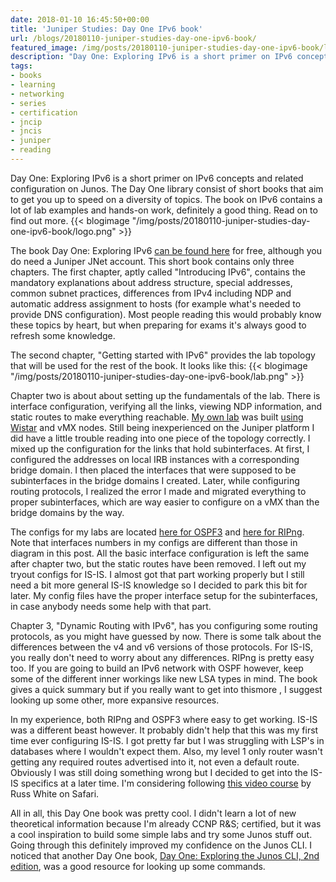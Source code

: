 ```yaml
---
date: 2018-01-10 16:45:50+00:00
title: 'Juniper Studies: Day One IPv6 book'
url: /blogs/20180110-juniper-studies-day-one-ipv6-book/
featured_image: /img/posts/20180110-juniper-studies-day-one-ipv6-book/logo.png
description: "Day One: Exploring IPv6 is a short primer on IPv6 concepts and related configuration on Junos."
tags:
- books
- learning
- networking
- series
- certification
- jncip
- jncis
- juniper
- reading
---
```


Day One: Exploring IPv6 is a short primer on IPv6 concepts and related configuration on Junos. The Day One library consist of short books that aim to get you up to speed on a diversity of topics. The book on IPv6 contains a lot of lab examples and hands-on work, definitely a good thing. Read on to find out more.
{{< blogimage "/img/posts/20180110-juniper-studies-day-one-ipv6-book/logo.png" >}}
<!-- more -->
The book Day One: Exploring IPv6 [can be found here](https://forums.juniper.net/t5/Day-One-Books/Day-One-Book-Exploring-IPv6/ba-p/52402) for free, although you do need a Juniper JNet account. This short book contains only three chapters. The first chapter, aptly called "Introducing IPv6", contains the mandatory explanations about address structure, special addresses, common subnet practices, differences from IPv4 including NDP and automatic address assignment to hosts (for example what's needed to provide DNS configuration). Most people reading this would probably know these topics by heart, but when preparing for exams it's always good to refresh some knowledge.

The second chapter, "Getting started with IPv6" provides the lab topology that will be used for the rest of the book. It looks like this:
{{< blogimage "/img/posts/20180110-juniper-studies-day-one-ipv6-book/lab.png" >}}

Chapter two is about about setting up the fundamentals of the lab. There is interface configuration, verifying all the links, viewing NDP information, and static routes to make everything reachable. [My own lab](https://www.lab-time.it/2018/01/09/comparing-juniper-wistar-to-eve-ng/) was built [using Wistar](https://interestingtraffic.nl/2017/11/16/playing-around-with-wistar/) and vMX nodes.
Still being inexperienced on the Juniper platform I did have a little trouble reading into one piece of the topology correctly. I mixed up the configuration for the links that hold subinterfaces. At first, I configured the addresses on local IRB instances with a corresponding bridge domain. I then placed the interfaces that were supposed to be subinterfaces in the bridge domains I created. Later, while configuring routing protocols, I realized the error I made and migrated everything to proper subinterfaces, which are way easier to configure on a vMX than the bridge domains by the way.

The configs for my labs are located [here for OSPF3](https://github.com/jaap-de-vos/juniper-day-one-exploring-ipv6/tree/master/OSPF3) and [here for RIPng](https://github.com/jaap-de-vos/juniper-day-one-exploring-ipv6/tree/master/RIPng). Note that interfaces numbers in my configs are different than those in diagram in this post. All the basic interface configuration is left the same after chapter two, but the static routes have been removed. I left out my tryout configs for IS-IS. I almost got that part working properly but I still need a bit more general IS-IS knowledge so I decided to park this bit for later.
My config files have the proper interface setup for the subinterfaces, in case anybody needs some help with that part.

Chapter 3, "Dynamic Routing with IPv6", has you configuring some routing protocols, as you might have guessed by now. There is some talk about the differences between the v4 and v6 versions of those protocols. For IS-IS, you really don't need to worry about any differences. RIPng is pretty easy too. If you are going to build an IPv6 network with OSPF however, keep some of the different inner workings like new LSA types in mind. The book gives a quick summary but if you really want to get into thismore , I suggest looking up some other, more expansive resources.

In my experience, both RIPng and OSPF3 where easy to get working. IS-IS was a different beast however. It probably didn't help that this was my first time ever configuring IS-IS. I got pretty far but I was struggling with LSP's in databases where I wouldn't expect them. Also, my level 1 only router wasn't getting any required routes advertised into it, not even a default route. Obviously I was still doing something wrong but I decided to get into the IS-IS specifics at a later time. I'm considering following [this video course](https://www.safaribooksonline.com/library/view/intermediate-system-to/9780134465296/ ) by Russ White on Safari.

All in all, this Day One book was pretty cool. I didn't learn a lot of new theoretical information because I'm already CCNP R&S; certified, but it was a cool inspiration to build some simple labs and try some Junos stuff out. Going through this definitely improved my confidence on the Junos CLI. I noticed that another Day One book, [Day One: Exploring the Junos CLI, 2nd edition](https://forums.juniper.net/t5/Day-One-Books/Day-One-Book-Exploring-the-Junos-CLI-SECOND-EDITION/ba-p/49002), was a good resource for looking up some commands.
